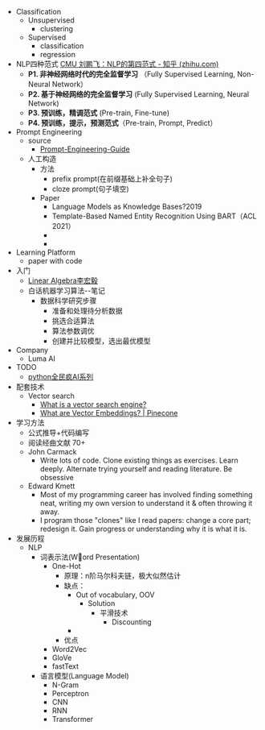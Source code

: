 - Classification
	- Unsupervised
		- clustering
	- Supervised
		- classification
		- regression
- NLP四种范式 [CMU 刘鹏飞：NLP的第四范式 - 知乎 (zhihu.com)](https://zhuanlan.zhihu.com/p/397004230)
	- **P1. 非神经网络时代的完全监督学习** （Fully Supervised Learning, Non-Neural Network）
	- **P2. 基于神经网络的完全监督学习** (Fully Supervised Learning, Neural Network)
	- **P3. 预训练，精调范式** (Pre-train, Fine-tune)
	- **P4. 预训练，提示，预测范式**（Pre-train, Prompt, Predict）
- Prompt Engineering
	- source
		- [Prompt-Engineering-Guide](https://github.com/dair-ai/Prompt-Engineering-Guide)
	- 人工构造
		- 方法
			- prefix prompt(在前缀基础上补全句子)
			- cloze prompt(句子填空)
		- Paper
			- Language Models as Knowledge Bases?2019
			- Template-Based Named Entity Recognition Using BART（ACL 2021）
			-
			-
- Learning Platform
	- paper with code
- 入门
	- [Linear Algebra李宏毅](https://speech.ee.ntu.edu.tw/~hylee/la/2021-fall.php)
	- 白话机器学习算法--笔记
		- 数据科学研究步骤
			- 准备和处理待分析数据
			- 挑选合适算法
			- 算法参数调优
			- 创建并比较模型，选出最优模型
- Company
	- Luma AI
- TODO
	- [python全民疯AI系列](https://www.youtube.com/watch?v=P42GqxCXkY8&list=PLXSkku8eiD-iFRBr11rV83579hing3gMU)
- 配套技术
	- Vector search
		- [What is a vector search engine?](https://dev.to/asmitbm/what-are-vector-search-engines-3lp1#:~:text=Vector%20search%20can%20be%20used,(Source%3A%20Microsoft%20AI))
		- [What are Vector Embeddings? | Pinecone](https://www.pinecone.io/learn/vector-embeddings/)
- 学习方法
	- 公式推导+代码编写
	- 阅读经曲文献 70+
	- John Carmack
		- Write lots of code. Clone existing things as exercises. Learn deeply. Alternate trying yourself and reading literature. Be obsessive
	- Edward Kmett
		- Most of my programming career has involved finding something neat, writing my own version to understand it & often throwing it away.
		- I program those "clones" like I read papers: change a core part; redesign it. Gain progress or understanding why it is what it is.
- 发展历程
	- NLP
		- 词表示法(Word Presentation)
			- One-Hot
				- 原理：n阶马尔科夫链，极大似然估计
				- 缺点：
					- Out of vocabulary, OOV
						- Solution
							- 平滑技术
								- Discounting
					-
				- 优点
			- Word2Vec
			- GloVe
			- fastText
		- 语言模型(Language Model)
			- N-Gram
			- Perceptron
			- CNN
			- RNN
			- Transformer